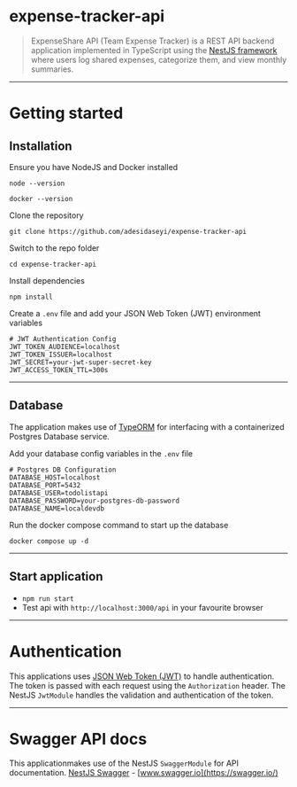 # expense-tracker-api

> ExpenseShare API (Team Expense Tracker) is a REST API backend application implemented in TypeScript using the [NestJS framework](https://docs.nestjs.com/) where users log shared expenses, categorize them, and view monthly summaries.

---

# Getting started

## Installation

Ensure you have NodeJS and Docker installed

    node --version

    docker --version

Clone the repository

    git clone https://github.com/adesidaseyi/expense-tracker-api

Switch to the repo folder

    cd expense-tracker-api

Install dependencies

    npm install

Create a `.env` file and add your JSON Web Token (JWT) environment variables

    # JWT Authentication Config
    JWT_TOKEN_AUDIENCE=localhost
    JWT_TOKEN_ISSUER=localhost
    JWT_SECRET=your-jwt-super-secret-key
    JWT_ACCESS_TOKEN_TTL=300s

---

## Database

The application makes use of [TypeORM](http://typeorm.io/) for interfacing with a containerized Postgres Database service.

Add your database config variables in the `.env` file

    # Postgres DB Configuration
    DATABASE_HOST=localhost
    DATABASE_PORT=5432
    DATABASE_USER=todolistapi
    DATABASE_PASSWORD=your-postgres-db-password
    DATABASE_NAME=localdevdb

Run the docker compose command to start up the database

    docker compose up -d

---

## Start application

- `npm run start`
- Test api with `http://localhost:3000/api` in your favourite browser

---

# Authentication

This applications uses [JSON Web Token (JWT)](https://jwt.io/) to handle authentication. The token is passed with each request using the `Authorization` header. The NestJS `JwtModule` handles the validation and authentication of the token.

---

# Swagger API docs

This applicationmakes use of the NestJS `SwaggerModule` for API documentation. [NestJS Swagger](https://github.com/nestjs/swagger) - [www.swagger.io](https://swagger.io/)
